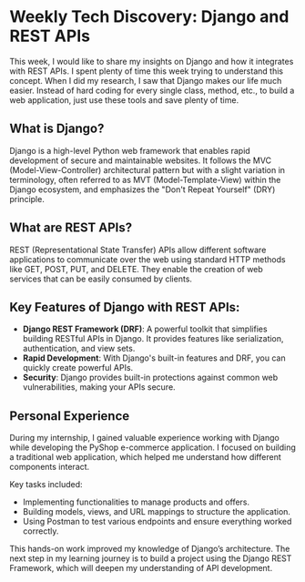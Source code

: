 # Weekly Tech Discovery: Django and REST APIs

This week, I would like to share my insights on Django and how it integrates with REST APIs. I spent plenty of time this week trying to understand this concept. When I did my research, I saw that Django makes our life much easier. Instead of hard coding for every single class, method, etc., to build a web application, just use these tools and save plenty of time.

## What is Django?
Django is a high-level Python web framework that enables rapid development of secure and maintainable websites. It follows the MVC (Model-View-Controller) architectural pattern but with a slight variation in terminology, often referred to as MVT (Model-Template-View) within the Django ecosystem, and emphasizes the "Don't Repeat Yourself" (DRY) principle.

## What are REST APIs?
REST (Representational State Transfer) APIs allow different software applications to communicate over the web using standard HTTP methods like GET, POST, PUT, and DELETE. They enable the creation of web services that can be easily consumed by clients.

## Key Features of Django with REST APIs:
- **Django REST Framework (DRF)**: A powerful toolkit that simplifies building RESTful APIs in Django. It provides features like serialization, authentication, and view sets.
- **Rapid Development**: With Django's built-in features and DRF, you can quickly create powerful APIs.
- **Security**: Django provides built-in protections against common web vulnerabilities, making your APIs secure.

## Personal Experience
During my internship, I gained valuable experience working with Django while developing the PyShop e-commerce application. I focused on building a traditional web application, which helped me understand how different components interact.

Key tasks included:
- Implementing functionalities to manage products and offers.
- Building models, views, and URL mappings to structure the application.
- Using Postman to test various endpoints and ensure everything worked correctly.

This hands-on work improved my knowledge of Django’s architecture. The next step in my learning journey is to build a project using the Django REST Framework, which will deepen my understanding of API development.
